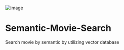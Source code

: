 ![image](https://github.com/hilmiatha/Semantic-Movie-Search/assets/108039453/c29bb0db-6cfb-45e3-8511-60e265d7805b)
# Semantic-Movie-Search
Search movie by semantic by utilizing vector database
